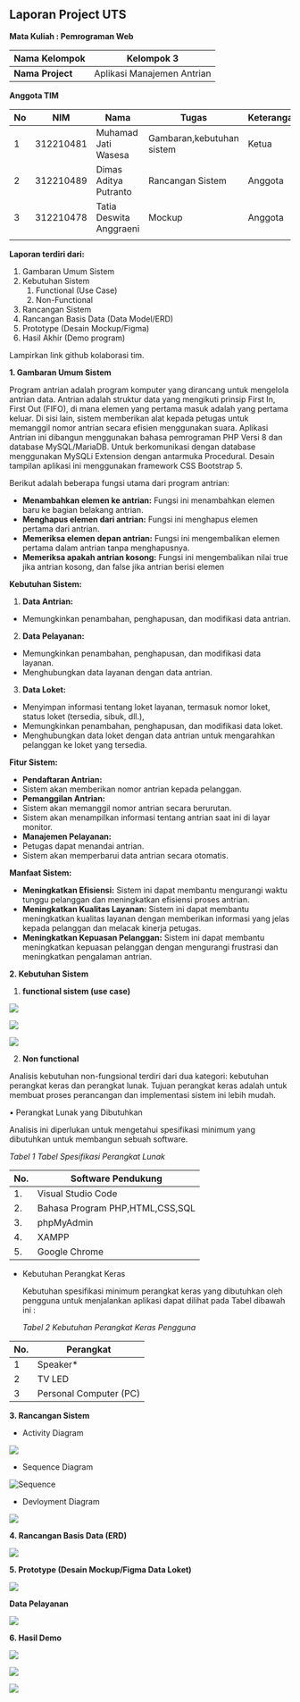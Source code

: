 ## Laporan Project UTS ##    
**Mata Kuliah : Pemrograman Web**



|**Nama Kelompok** |Kelompok 3 |
| - | - |
|**Nama Project** |Aplikasi Manajemen Antrian |

**Anggota TIM** 



|**No** |**NIM** |**Nama** |**Tugas** |**Keterangan** |
| - | - | - | - | - |
|1 |312210481 |Muhamad Jati Wasesa |Gambaran,kebutuhan sistem |Ketua |
|2 |312210489 |Dimas Aditya Putranto |Rancangan Sistem |Anggota |
|3 |312210478 |Tatia Deswita Anggraeni |Mockup |Anggota |
||||||
**Laporan terdiri dari:** 

1. Gambaran Umum Sistem 
1. Kebutuhan Sistem 
   1. Functional (Use Case) 
   1. Non-Functional 
1. Rancangan Sistem 
1. Rancangan Basis Data (Data Model/ERD) 
1. Prototype (Desain Mockup/Figma) 
1. Hasil Akhir (Demo program) 

Lampirkan link github kolaborasi tim.

**1. Gambaran Umum Sistem** 

Program antrian adalah program komputer yang dirancang untuk mengelola antrian data. Antrian adalah struktur data yang mengikuti prinsip First In, First Out (FIFO), di mana elemen yang pertama masuk adalah yang pertama keluar. Di sisi lain, sistem memberikan alat kepada petugas untuk memanggil nomor antrian secara efisien menggunakan suara. Aplikasi Antrian ini dibangun menggunakan bahasa pemrograman PHP Versi 8 dan database MySQL/MariaDB. Untuk berkomunikasi dengan database menggunakan MySQLi Extension dengan antarmuka Procedural. Desain tampilan aplikasi ini menggunakan framework CSS Bootstrap 5.

Berikut adalah beberapa fungsi utama dari program antrian: 

- **Menambahkan elemen ke antrian:** Fungsi ini menambahkan elemen baru ke bagian belakang antrian. 
- **Menghapus elemen dari antrian:** Fungsi ini menghapus elemen pertama dari antrian. 
- **Memeriksa elemen depan antrian:** Fungsi ini mengembalikan elemen pertama dalam antrian tanpa menghapusnya. 
- **Memeriksa apakah antrian kosong:** Fungsi ini mengembalikan nilai true jika antrian kosong, dan false jika antrian berisi elemen 

**Kebutuhan Sistem:** 

1. **Data Antrian:** 
- Memungkinkan penambahan, penghapusan, dan modifikasi data antrian.  
2. **Data Pelayanan:** 
- Memungkinkan penambahan, penghapusan, dan modifikasi data layanan.  
- Menghubungkan data layanan dengan data antrian. 
3. **Data Loket:** 
- Menyimpan informasi tentang loket layanan, termasuk nomor loket, status loket (tersedia, sibuk, dll.), 
- Memungkinkan penambahan, penghapusan, dan modifikasi data loket. 
- Menghubungkan data loket dengan data antrian untuk mengarahkan pelanggan ke loket yang tersedia. 

**Fitur Sistem:** 

- **Pendaftaran Antrian:**  
- Sistem akan memberikan nomor antrian kepada pelanggan. 
- **Pemanggilan Antrian:**  
- Sistem akan memanggil nomor antrian secara berurutan. 
- Sistem akan menampilkan informasi tentang antrian saat ini di layar monitor.  
- **Manajemen Pelayanan:**  
- Petugas dapat menandai antrian. 
- Sistem akan memperbarui data antrian secara otomatis. 

**Manfaat Sistem:** 

- **Meningkatkan Efisiensi:** Sistem ini dapat membantu mengurangi waktu tunggu pelanggan dan meningkatkan efisiensi proses antrian.  
- **Meningkatkan Kualitas Layanan:** Sistem ini dapat membantu meningkatkan kualitas layanan dengan memberikan informasi yang jelas kepada pelanggan dan melacak kinerja petugas.  
- **Meningkatkan Kepuasan Pelanggan:** Sistem ini dapat membantu meningkatkan kepuasan pelanggan dengan mengurangi frustrasi dan meningkatkan pengalaman antrian.  

**2. Kebutuhan Sistem** 

1. **functional sistem (use case)** 

![](foto/Aspose.Words.381b3444-b514-42e7-8697-1e99c8db93ba.001.jpeg)

![](foto/Aspose.Words.381b3444-b514-42e7-8697-1e99c8db93ba.002.jpeg)

![](foto/Aspose.Words.381b3444-b514-42e7-8697-1e99c8db93ba.003.png)

2. **Non functional** 

Analisis kebutuhan non-fungsional terdiri dari dua kategori: kebutuhan perangkat keras dan perangkat lunak. Tujuan perangkat keras adalah untuk membuat proses perancangan dan implementasi sistem ini lebih mudah. 

• Perangkat Lunak yang Dibutuhkan  

Analisis ini diperlukan untuk mengetahui spesifikasi minimum yang dibutuhkan untuk membangun sebuah software.  

*Tabel 1 Tabel Spesifikasi Perangkat Lunak* 



|No. |Software Pendukung |
| - | - |
|1\. |Visual Studio Code |
|2\. |Bahasa Program PHP,HTML,CSS,SQL |
|3\. |phpMyAdmin |
|4\. |XAMPP |
|5\. |Google Chrome |

- Kebutuhan Perangkat Keras 

  Kebutuhan spesifikasi minimum perangkat keras yang dibutuhkan oleh pengguna untuk menjalankan aplikasi dapat dilihat pada Tabel dibawah ini : 

  *Tabel 2 Kebutuhan Perangkat Keras Pengguna* 



|No. |Perangkat |
| - | - |
|1 |Speaker* |
|2 |TV LED |
|3 |Personal Computer (PC) |

**3. Rancangan Sistem** 
- Activity Diagram

![](foto/Aspose.Words.381b3444-b514-42e7-8697-1e99c8db93ba.004.jpeg)

- Sequence Diagram

![Sequence](https://github.com/Muhjat7/Project_antrian/assets/130146099/ad9157a1-df0b-4b54-817c-f27f996ed643)


- Devloyment Diagram 

![](foto/Aspose.Words.381b3444-b514-42e7-8697-1e99c8db93ba.005.png)

**4. Rancangan Basis Data (ERD)** 

![](foto/Aspose.Words.381b3444-b514-42e7-8697-1e99c8db93ba.006.png)

**5. Prototype (Desain Mockup/Figma Data Loket)** 

![](foto/Aspose.Words.381b3444-b514-42e7-8697-1e99c8db93ba.007.jpeg)

**Data Pelayanan** 

![](foto/Aspose.Words.381b3444-b514-42e7-8697-1e99c8db93ba.008.jpeg)

**6. Hasil Demo** 

![](foto/Aspose.Words.381b3444-b514-42e7-8697-1e99c8db93ba.009.jpeg)

![](foto/Aspose.Words.381b3444-b514-42e7-8697-1e99c8db93ba.010.jpeg)

![](foto/Aspose.Words.381b3444-b514-42e7-8697-1e99c8db93ba.011.jpeg)
